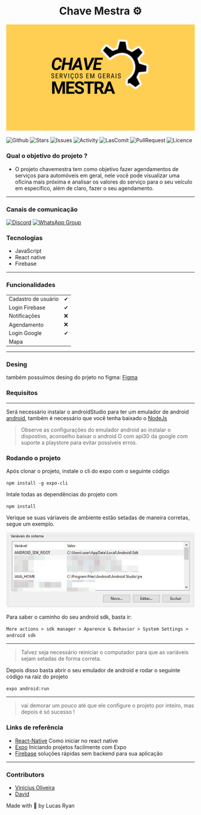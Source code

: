 <h1 align='center'>Chave Mestra ⚙️ </h1>

![](./capaChaveMestra.png)



![Github](https://img.shields.io/github/watchers/Ryanlucass/ChaveMestra?style=social)
![Stars](https://img.shields.io/github/stars/Ryanlucass/ChaveMestra?style=social)
![Issues](https://img.shields.io/github/issues-closed/Ryanlucass/ChaveMestra?color=blue&label=Issues)
![Activity](https://img.shields.io/github/commit-activity/w/Ryanlucass/ChaveMestra)
![LasComit](https://img.shields.io/github/last-commit/ryanlucass/ChaveMestra?color=red)
![PullRequest](https://img.shields.io/github/issues-pr-raw/Ryanlucass/ChaveMestra?color=gren)
![Licence](https://img.shields.io/bower/l/mi)


### Qual o objetivo do projeto ?

 - O projeto chavemestra tem como objetivo fazer agendamentos de serviços para automóveis em geral, nele você pode visualizar uma oficina mais próxima e analisar os valores do serviço para o seu veículo em específico, além de claro, fazer o seu agendamento.

---


### Canais de comunicação 

[![Discord](https://img.shields.io/discord/844351092758413353?color=blueviolet&label=Discord&logo=discord&style=flat)]()
[![WhatsApp Group](https://img.shields.io/badge/WhatsApp-Group-25D366?logo=whatsapp)](https://chat.whatsapp.com)


### Tecnologias 
- JavaScript 
- React native
- Firebase

--- 


### Funcionalidades 

|                                                            |     |
| ---------------------------------------------------------- | --- |
| Cadastro de usuário                                        | ✔   |
| Login Firebase                                             | ✔   |
| Notificações                                               | ❌  |
| Agendamento                                                | ❌  |
| Login Google                                               | ✔   |
| Mapa             

 ---                                          

### Desing 
também possuímos desing do prjeto no figma: [Figma](https://www.figma.com/file/SZNbzAfTdglDhjZSKN3TMi/Chave-Mestra?node-id=1%3A7) 


### Requisitos 
---

Será necessário instalar o androidStudio para ter um emulador de android [android](https://developer.android.com/studio), também é necessário que você tenha baixado  o [NodeJs](https://nodejs.org/en/download/)  

> Observe as configurações do emulador android ao instalar o dispostivo, aconselho baixar o android O com api30 da google com suporte a playstore para evitar possíveis erros.

### Rodando o projeto

Após clonar o projeto, instale o cli do expo com o seguinte código

`npm install -g expo-cli`

Intale todas as dependências do projeto com 

`npm install`

Verique se suas váriaveis de ambiente estão setadas de maneira corretas, segue um exemplo.

![ANDROID_ROOT](./variaveiambiente.jpeg)

Para saber o caminho do seu android sdk, basta ir: 

`More actions > sdk manager > Aparence & Behavior > System Settings > android sdk`

---

> Talvez seja necessário reiniciar o computador para que as variáveis sejam setadas de forma correta.


Depois disso basta abrir o seu emulador de android e rodar o seguinte código na raiz do projeto 

`expo android:run`

---

> vai demorar um pouco até que ele configure o projeto por inteiro, mas depois é só sucesso ! 

### Links de referência 

- [React-Native](https://reactnative.dev/docs/getting-started) Como iniciar no react native 
- [Expo](https://docs.expo.dev/get-started/create-a-new-app/) Iniciando projetos facilmente com Expo
- [Firebase](https://firebase.google.com/docs?) soluções rápidas sem backend para sua aplicação 

---

### Contributors

 - [Vinicius Oliveira](https://github.com/vini-sousa) <br/>
 - [David](https://github.com/6bat66)


Made with 💜 by Lucas Ryan


